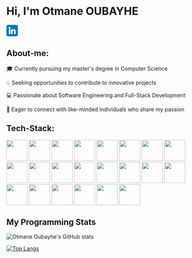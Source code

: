 # Hi, I'm Otmane OUBAYHE 
<a href="https://www.linkedin.com/in/otmane-oubayhe-284941262/"><img src="./icons/linkedin.png" width="30" height="30"> </a>

## About-me:

🎓 Currently pursuing my master's degree in Computer Science

💡 Seeking opportunities to contribute to innovative projects

💻 Passionate about Software Engineering and Full-Stack Development

🤝 Eager to connect with like-minded individuals who share my passion


## Tech-Stack:
<img src="https://user-images.githubusercontent.com/25181517/183423507-c056a6f9-1ba8-4312-a350-19bcbc5a8697.png" width="55" height="55"> <img src="https://user-images.githubusercontent.com/25181517/117447155-6a868a00-af3d-11eb-9cfe-245df15c9f3f.png" width="55" height="55">
<img src="https://user-images.githubusercontent.com/25181517/183568594-85e280a7-0d7e-4d1a-9028-c8c2209e073c.png" width="55" height="55">
<img src="https://user-images.githubusercontent.com/25181517/183897015-94a058a6-b86e-4e42-a37f-bf92061753e5.png" width="55" height="55">
<img src="https://user-images.githubusercontent.com/25181517/183859966-a3462d8d-1bc7-4880-b353-e2cbed900ed6.png" width="55" height="55">
<img src="https://user-images.githubusercontent.com/25181517/182884177-d48a8579-2cd0-447a-b9a6-ffc7cb02560e.png" width="55" height="55">
<img src="https://user-images.githubusercontent.com/25181517/183570228-6a040b9f-3ddf-47a2-a201-743121dac664.png" width="55" height="55">
<img src="https://github.com/marwin1991/profile-technology-icons/assets/25181517/afcf1c98-544e-41fb-bf44-edba5e62809a" width="55" height="55">
<img src="https://user-images.githubusercontent.com/25181517/183896128-ec99105a-ec1a-4d85-b08b-1aa1620b2046.png" width="55" height="55">
<img src="https://user-images.githubusercontent.com/25181517/192158954-f88b5814-d510-4564-b285-dff7d6400dad.png" width="55" height="55">
<img src="https://user-images.githubusercontent.com/25181517/183898674-75a4a1b1-f960-4ea9-abcb-637170a00a75.png" width="55" height="55">
<img src="https://user-images.githubusercontent.com/25181517/192158956-48192682-23d5-4bfc-9dfb-6511ade346bc.png" width="55" height="55">
<img src="https://user-images.githubusercontent.com/25181517/183898054-b3d693d4-dafb-4808-a509-bab54cf5de34.png" width="55" height="55">
<img src="https://user-images.githubusercontent.com/25181517/202896760-337261ed-ee92-4979-84c4-d4b829c7355d.png" width="55" height="55">
<img src="https://user-images.githubusercontent.com/25181517/192158957-b1256181-356c-46a3-beb9-487af08a6266.png" width="55" height="55">
<img src="https://user-images.githubusercontent.com/25181517/192106073-90fffafe-3562-4ff9-a37e-c77a2da0ff58.png" width="55" height="55">
<img src="https://user-images.githubusercontent.com/25181517/192106070-46255bcf-65e6-4c6b-a296-bf8d0d8fb2a7.png" width="55" height="55">
<img src="https://user-images.githubusercontent.com/25181517/117201156-9a724800-adec-11eb-9a9d-3cd0f67da4bc.png" width="55" height="55">
<img src="https://nodered.org/about/resources/media/node-red-icon-2.svg" width="55" height="55">
<img src="https://user-images.githubusercontent.com/25181517/192108372-f71d70ac-7ae6-4c0d-8395-51d8870c2ef0.png" width="55" height="55">
<img src="https://github.com/marwin1991/profile-technology-icons/assets/76662862/2481dc48-be6b-4ebb-9e8c-3b957efe69fa" width="55" height="55">
<img src="https://user-images.githubusercontent.com/25181517/186884153-99edc188-e4aa-4c84-91b0-e2df260ebc33.png" width="55" height="55">


## My Programming Stats
![Otmane Oubayhe's GitHub stats](https://github-readme-stats.vercel.app/api?username=Oubayhe&show_icons=true&theme=transparent)

[![Top Langs](https://github-readme-stats.vercel.app/api/top-langs/?username=Oubayhe&layout=donut-vertical)](https://github.com/Oubayhe/github-readme-stats)